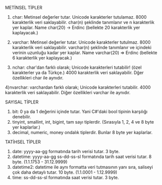 METİNSEL TİPLER

1) char: 
Metinsel değerler tutar. 
Unicode karakterler tutulamaz. 
8000 karakterlik veri saklayabilir.
char(n) şeklinde tanımlanır ve n karakterlik yer kaplar.
Name char(20) -> Erdinc (bellekte 20 karakterlik yer kaplayacak.)

2) varchar:
Metinsel değerler tutar.
Unicode karakterler tutulmaz.
8000 karakterlik veri saklayabilir.
varchar(n) şeklinde tanımlanır ve içindeki verinin uzunluğu kadar yer kaplar.
Name varchar(20) => Erdinc (bellekte 6 karakterlik yer kaplayacak.)

3) nchar:
char'dan farklı olarak;
Unicode karakterleri tutabilir! (özel karakterler ya da Türkçe.)
4000 karakterlik veri saklayabilir. 
Dğer özellikleri char ile aynıdır.

4)nvarchar:
varchardan farklı olarak;
Unicode karakterleri tutabilir.
4000 karakterlik veri saklayabilir.
Diğer özellikleri varchar ile aynıdır.

SAYISAL TİPLER
1) bit: 0 ya da 1 değerini içinde tutar. Yani C#'daki bool tipinin karşılığı denebilir.
2) tinyint, smallint, int, bigint, tam sayı tiplerdir. (Sırasıyla 1, 2, 4 ve 8 byte yer kaplarlar.)
3) decimal, numeric, money ondalık tiplerdir. Bunlar 8 byte yer kaplarlar.

TATİHSEL TİPLER
1) date: yyyy-aa-gg formatında tarih verisi tutar. 3 byte.
2) datetime: yyyy-aa-gg ss-dd-ss-sl formatında tarih saat verisi tutar. 8 byte.
(1.1.1753 - 31.12.9999)
3) datetime2: datetime ile aynı formatta veri tutmasının yanı sıra, saliseyi çok daha detaylı tutar. 10 byte.
(1.1.0001 - 1.12.9999)
4) time: ss-dd-ss-sl formatında saat verisi tutar. 3 byte.